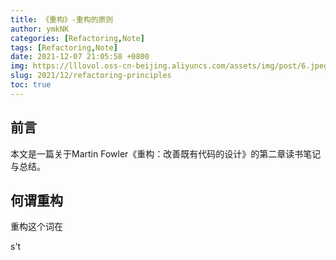 ```yaml
---
title: 《重构》-重构的原则
author: ymkNK
categories: [Refactoring,Note]
tags: [Refactoring,Note]
date: 2021-12-07 21:05:58 +0800
img: https://lllovol.oss-cn-beijing.aliyuncs.com/assets/img/post/6.jpeg
slug: 2021/12/refactoring-principles
toc: true
---
```

## 前言
本文是一篇关于Martin Fowler《重构：改善既有代码的设计》的第二章读书笔记与总结。

## 何谓重构
重构这个词在

s't